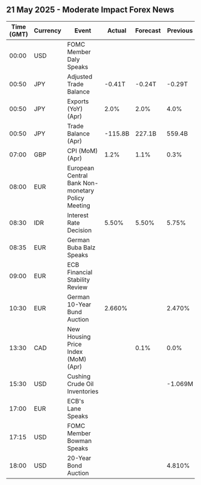 ## 21 May 2025 - Moderate Impact Forex News

| Time (GMT) | Currency | Event | Actual | Forecast | Previous |
|------|----------|-------|--------|----------|----------|
| 00:00 | USD | FOMC Member Daly Speaks |  |  |  |
| 00:50 | JPY | Adjusted Trade Balance | -0.41T | -0.24T | -0.29T |
| 00:50 | JPY | Exports (YoY) (Apr) | 2.0% | 2.0% | 4.0% |
| 00:50 | JPY | Trade Balance (Apr) | -115.8B | 227.1B | 559.4B |
| 07:00 | GBP | CPI (MoM) (Apr) | 1.2% | 1.1% | 0.3% |
| 08:00 | EUR | European Central Bank Non-monetary Policy Meeting |  |  |  |
| 08:30 | IDR | Interest Rate Decision | 5.50% | 5.50% | 5.75% |
| 08:35 | EUR | German Buba Balz Speaks |  |  |  |
| 09:00 | EUR | ECB Financial Stability Review |  |  |  |
| 10:30 | EUR | German 10-Year Bund Auction | 2.660% |  | 2.470% |
| 13:30 | CAD | New Housing Price Index (MoM) (Apr) |  | 0.1% | 0.0% |
| 15:30 | USD | Cushing Crude Oil Inventories |  |  | -1.069M |
| 17:00 | EUR | ECB's Lane Speaks |  |  |  |
| 17:15 | USD | FOMC Member Bowman Speaks |  |  |  |
| 18:00 | USD | 20-Year Bond Auction |  |  | 4.810% |
